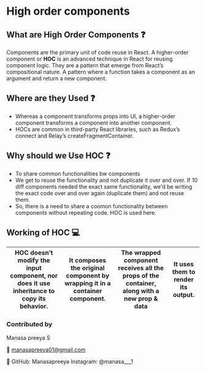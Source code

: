 # High order components

## What are High Order Components :question:
Components are the primary unit of code reuse in React. A higher-order component or  **HOC** is an advanced technique in React for reusing component logic.
They are a pattern that emerge from React’s compositional nature. A pattern where a function takes a component as an argument and return a new component.

## Where are they Used :question:
- Whereas a component transforms props into UI, a higher-order component transforms a component into another component.
- HOCs are common in third-party React libraries, such as Redux’s connect and Relay’s createFragmentContainer.

## Why should we Use HOC :question:
- To share common functionalities bw components
- We get to reuse the functionality and not duplicate it over and over.
If 10 diff components needed the exact same functionality, we'd be writing the exact code over and over again (duplicate them) and not reuse them.
- So, there is a need to share a coomon functionality between components without repeating code. HOC is used here.

## Working of HOC :computer:

|HOC doesn’t modify the input component, nor does it use inheritance to copy its behavior.|It composes the original component by wrapping it in a container component.|The wrapped component receives all the props of the container, along with a new prop & data|It uses them to render its output.|
|---------|---------|----------|----------|


### Contributed by 
Manasa preeya S

:email:  manasapreeya01@gmail.com

:wave: GitHub: Manasapreeya
Instagram: @manasa___1
